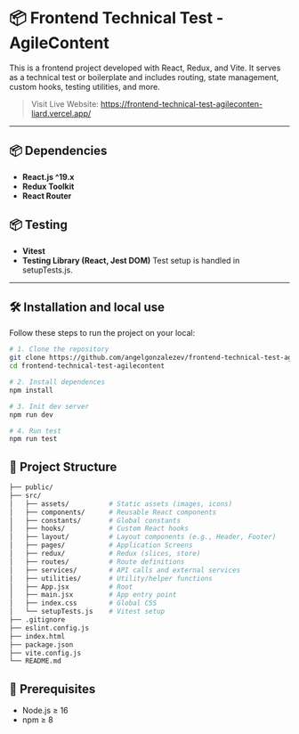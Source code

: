 # 📦 Frontend Technical Test - AgileContent

This is a frontend project developed with React, Redux, and Vite. It serves as a technical test or boilerplate and includes routing, state management, custom hooks, testing utilities, and more.

> Visit Live Website: https://frontend-technical-test-agileconten-liard.vercel.app/
---

## 📦 Dependencies

- **React.js ^19.x**
- **Redux Toolkit**
- **React Router**

## 📦 Testing

- **Vitest**
- **Testing Library (React, Jest DOM)**
Test setup is handled in setupTests.js.

---

## 🛠️ Installation and local use

Follow these steps to run the project on your local:

```bash
# 1. Clone the repository
git clone https://github.com/angelgonzalezev/frontend-technical-test-agilecontent.git
cd frontend-technical-test-agilecontent

# 2. Install dependences
npm install

# 3. Init dev server
npm run dev

# 4. Run test
npm run test
````
## 📁 Project Structure
```bash
├── public/
├── src/
│   ├── assets/          # Static assets (images, icons)
│   ├── components/      # Reusable React components
│   ├── constants/       # Global constants
│   ├── hooks/           # Custom React hooks
│   ├── layout/          # Layout components (e.g., Header, Footer)
│   ├── pages/           # Application Screens
│   ├── redux/           # Redux (slices, store)
│   ├── routes/          # Route definitions
│   ├── services/        # API calls and external services
│   ├── utilities/       # Utility/helper functions
│   ├── App.jsx          # Root
│   ├── main.jsx         # App entry point
│   ├── index.css        # Global CSS
│   └── setupTests.js    # Vitest setup
├── .gitignore
├── eslint.config.js
├── index.html
├── package.json
├── vite.config.js
└── README.md

````


## 🙌 Prerequisites
- Node.js ≥ 16
- npm ≥ 8

  
